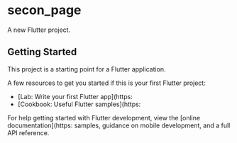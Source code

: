 # secon_page

A new Flutter project.

## Getting Started

This project is a starting point for a Flutter application.

A few resources to get you started if this is your first Flutter project:

- [Lab: Write your first Flutter app](https:
- [Cookbook: Useful Flutter samples](https:

For help getting started with Flutter development, view the
[online documentation](https:
samples, guidance on mobile development, and a full API reference.

